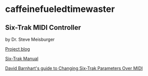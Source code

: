 caffeinefueledtimewaster
========================

Six-Trak MIDI Controller
------------------------

by Dr. Steve Meisburger

[Project blog](https://sites.google.com/site/caffeinefueledtimewaster/)

[Six-Trak Manual](http://home.arcor.de/positron37/synths/Sequential_Circuits_Six-Trak_Operation_Manual.pdf)

[David Barnhart's guide to Changing Six-Trak Parameters Over MIDI](http://greatsynthesizers.com/wp/wp-content/uploads/2014/03/six_trak_cc_chart.pdf)
